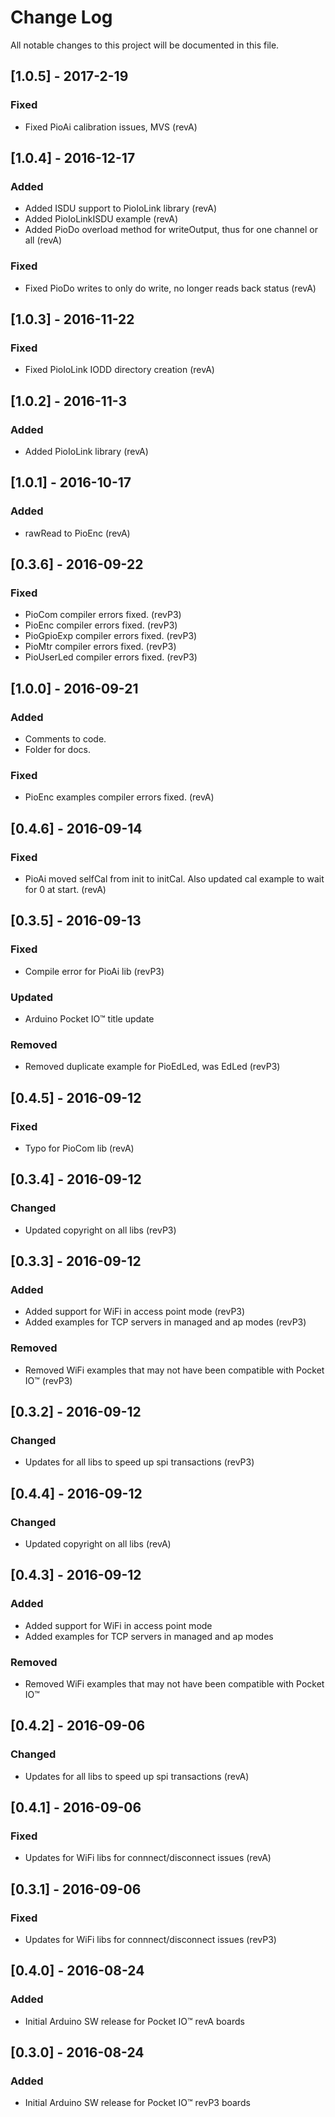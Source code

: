 # Change Log
All notable changes to this project will be documented in this file.

## [1.0.5] - 2017-2-19
### Fixed
- Fixed PioAi calibration issues, MVS (revA)

## [1.0.4] - 2016-12-17
### Added
- Added ISDU support to PioIoLink library (revA)
- Added PioIoLinkISDU example (revA)
- Added PioDo overload method for writeOutput, thus for one channel or all (revA)

### Fixed
- Fixed PioDo writes to only do write, no longer reads back status (revA)

## [1.0.3] - 2016-11-22
### Fixed
- Fixed PioIoLink IODD directory creation (revA)

## [1.0.2] - 2016-11-3
### Added
- Added PioIoLink library (revA)

## [1.0.1] - 2016-10-17
### Added
- rawRead to PioEnc (revA)

## [0.3.6] - 2016-09-22
### Fixed
- PioCom compiler errors fixed. (revP3)
- PioEnc compiler errors fixed. (revP3)
- PioGpioExp compiler errors fixed. (revP3)
- PioMtr compiler errors fixed. (revP3)
- PioUserLed compiler errors fixed. (revP3)

## [1.0.0] - 2016-09-21
### Added
- Comments to code.
- Folder for docs.

### Fixed
- PioEnc examples compiler errors fixed. (revA)

## [0.4.6] - 2016-09-14
### Fixed
- PioAi moved selfCal from init to initCal.  Also updated cal example to wait for 0 at start. (revA)

## [0.3.5] - 2016-09-13
### Fixed
- Compile error for PioAi lib (revP3)

### Updated
- Arduino Pocket IO™ title update

### Removed
- Removed duplicate example for PioEdLed, was EdLed (revP3)

## [0.4.5] - 2016-09-12
### Fixed
- Typo for PioCom lib (revA)

## [0.3.4] - 2016-09-12
### Changed
- Updated copyright on all libs (revP3)

## [0.3.3] - 2016-09-12
### Added
- Added support for WiFi in access point mode (revP3)
- Added examples for TCP servers in managed and ap modes (revP3)

### Removed
- Removed WiFi examples that may not have been compatible with Pocket IO™ (revP3)

## [0.3.2] - 2016-09-12
### Changed
- Updates for all libs to speed up spi transactions (revP3)

## [0.4.4] - 2016-09-12
### Changed
- Updated copyright on all libs (revA)

## [0.4.3] - 2016-09-12
### Added
- Added support for WiFi in access point mode
- Added examples for TCP servers in managed and ap modes

### Removed
- Removed WiFi examples that may not have been compatible with Pocket IO™

## [0.4.2] - 2016-09-06
### Changed
- Updates for all libs to speed up spi transactions (revA)

## [0.4.1] - 2016-09-06
### Fixed
- Updates for WiFi libs for connnect/disconnect issues (revA)

## [0.3.1] - 2016-09-06
### Fixed
- Updates for WiFi libs for connnect/disconnect issues (revP3)

## [0.4.0] - 2016-08-24
### Added
- Initial Arduino SW release for Pocket IO™ revA boards

## [0.3.0] - 2016-08-24
### Added
- Initial Arduino SW release for Pocket IO™ revP3 boards
